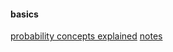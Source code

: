 #### basics

[probability concepts explained](https://towardsdatascience.com/probability-concepts-explained-probability-distributions-introduction-part-3-4a5db81858dc)
[notes](probability_concepts_explained_notes.odt)
